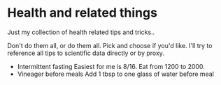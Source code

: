 # Health and related things
Just my collection of health related tips and tricks..

Don't do them all, or do them all. Pick and choose if you'd like. I'll try to reference all tips to scientific data directly or by proxy.

* Intermittent fasting
Easiest for me is 8/16. Eat from 1200 to 2000.
* Vineager before meals
Add 1 tbsp to one glass of water before meal
